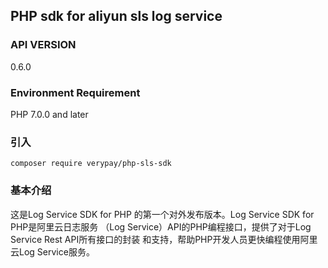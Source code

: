 ## PHP sdk for aliyun sls log service

### API VERSION
0.6.0

### Environment Requirement

PHP 7.0.0 and later

### 引入
``composer require verypay/php-sls-sdk``

### 基本介绍
这是Log Service SDK for PHP 的第一个对外发布版本。Log Service SDK for PHP是阿里云日志服务 （Log Service）API的PHP编程接口，提供了对于Log Service Rest API所有接口的封装 和支持，帮助PHP开发人员更快编程使用阿里云Log Service服务。
